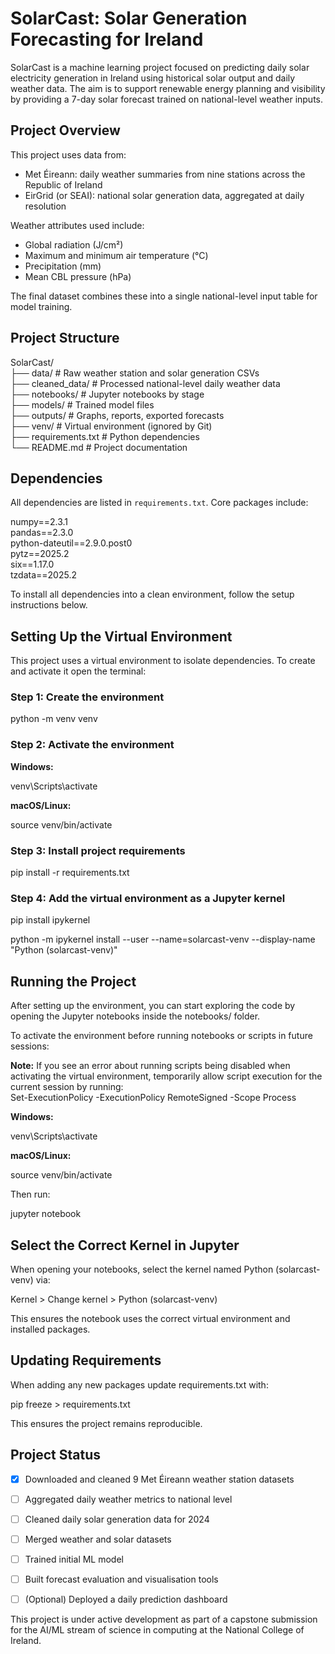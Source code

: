 # SolarCast: Solar Generation Forecasting for Ireland

SolarCast is a machine learning project focused on predicting daily solar electricity generation in Ireland using historical solar output and daily weather data. The aim is to support renewable energy planning and visibility by providing a 7-day solar forecast trained on national-level weather inputs.

## Project Overview

This project uses data from:

- Met Éireann: daily weather summaries from nine stations across the Republic of Ireland
- EirGrid (or SEAI): national solar generation data, aggregated at daily resolution

Weather attributes used include:
- Global radiation (J/cm²)
- Maximum and minimum air temperature (°C)
- Precipitation (mm)
- Mean CBL pressure (hPa)

The final dataset combines these into a single national-level input table for model training.

## Project Structure

SolarCast/  
├── data/ # Raw weather station and solar generation CSVs  
├── cleaned_data/ # Processed national-level daily weather data  
├── notebooks/ # Jupyter notebooks by stage  
├── models/ # Trained model files  
├── outputs/ # Graphs, reports, exported forecasts  
├── venv/ # Virtual environment (ignored by Git)    
├── requirements.txt # Python dependencies  
└── README.md # Project documentation  

## Dependencies

All dependencies are listed in `requirements.txt`. Core packages include:

numpy==2.3.1  
pandas==2.3.0  
python-dateutil==2.9.0.post0  
pytz==2025.2  
six==1.17.0  
tzdata==2025.2  

To install all dependencies into a clean environment, follow the setup instructions below.

## Setting Up the Virtual Environment

This project uses a virtual environment to isolate dependencies. To create and activate it open the terminal:

### Step 1: Create the environment

python -m venv venv 

### Step 2: Activate the environment

__Windows:__  

venv\Scripts\activate

__macOS/Linux:__  

source venv/bin/activate

### Step 3: Install project requirements

pip install -r requirements.txt

### Step 4: Add the virtual environment as a Jupyter kernel

pip install ipykernel  

python -m ipykernel install --user --name=solarcast-venv --display-name "Python (solarcast-venv)"

## Running the Project

After setting up the environment, you can start exploring the code by opening the Jupyter notebooks inside the notebooks/ folder.

To activate the environment before running notebooks or scripts in future sessions:

**Note:** If you see an error about running scripts being disabled when activating the virtual environment, temporarily allow script execution for the current session by running:  
Set-ExecutionPolicy -ExecutionPolicy RemoteSigned -Scope Process    

__Windows:__  

venv\Scripts\activate

__macOS/Linux:__  

source venv/bin/activate

Then run:  

jupyter notebook

## Select the Correct Kernel in Jupyter

When opening your notebooks, select the kernel named Python (solarcast-venv) via:  

Kernel > Change kernel > Python (solarcast-venv)  

This ensures the notebook uses the correct virtual environment and installed packages.  

## Updating Requirements

When adding any new packages update requirements.txt with:

pip freeze > requirements.txt

This ensures the project remains reproducible.

## Project Status

- [x] Downloaded and cleaned 9 Met Éireann weather station datasets  
- [ ] Aggregated daily weather metrics to national level  
- [ ] Cleaned daily solar generation data for 2024  
- [ ] Merged weather and solar datasets  
- [ ] Trained initial ML model  
- [ ] Built forecast evaluation and visualisation tools  
- [ ] (Optional) Deployed a daily prediction dashboard  


This project is under active development as part of a capstone submission for the AI/ML stream of science in computing at the National College of Ireland.

